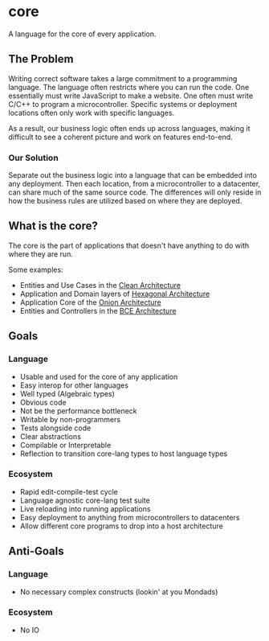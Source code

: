 # core
A language for the core of every application.

## The Problem

Writing correct software takes a large commitment to a programming language. The language often restricts where you can run the code. One essentially must write JavaScript to make a website. One often must write C/C++ to program a microcontroller. Specific systems or deployment locations often only work with specific languages.

As a result, our business logic often ends up across languages, making it difficult to see a coherent picture and work on features end-to-end.

### Our Solution

Separate out the business logic into a language that can be embedded into any deployment. Then each location, from a microcontroller to a datacenter, can share much of the same source code. The differences will only reside in how the business rules are utilized based on where they are deployed.

## What is the core?

The core is the part of applications that doesn't have anything to do with where they are run.

Some examples:
  - Entities and Use Cases in the [Clean Architecture](https://8thlight.com/blog/uncle-bob/2012/08/13/the-clean-architecture.html)
  - Application and Domain layers of [Hexagonal Architecture](http://fideloper.com/hexagonal-architecture)
  - Application Core of the [Onion Architecture](http://jeffreypalermo.com/blog/the-onion-architecture-part-1/)
  - Entities and Controllers in the [BCE Architecture](http://www.cs.sjsu.edu/~pearce/modules/patterns/enterprise/ecb/ecb.htm)



## Goals

### Language

- Usable and used for the core of any application
- Easy interop for other languages
- Well typed (Algebraic types)
- Obvious code
- Not be the performance bottleneck
- Writable by non-programmers
- Tests alongside code
- Clear abstractions
- Compilable or Interpretable
- Reflection to transition core-lang types to host language types

### Ecosystem

- Rapid edit-compile-test cycle
- Language agnostic core-lang test suite
- Live reloading into running applications
- Easy deployment to anything from microcontrollers to datacenters
- Allow different core programs to drop into a host architecture

## Anti-Goals

### Language

- No necessary complex constructs (lookin' at you Mondads)

### Ecosystem

- No IO
